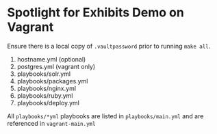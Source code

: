 Spotlight for Exhibits Demo on Vagrant
===

Ensure there is a local copy of `.vaultpassword` prior to running `make all`.

1. hostname.yml (optional)
2. postgres.yml (vagrant only)
3. playbooks/solr.yml
4. playbooks/packages.yml
5. playbooks/nginx.yml
6. playbooks/ruby.yml
7. playbooks/deploy.yml

All `playbooks/*yml` playbooks are listed in `playbooks/main.yml` and are
referenced in `vagrant-main.yml`
